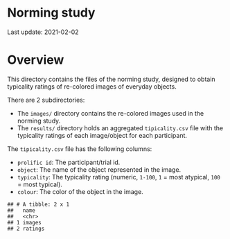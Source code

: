 Norming study
================

Last update: 2021-02-02

# Overview

This directory contains the files of the norming study, designed to
obtain typicality ratings of re-colored images of everyday objects.

There are 2 subdirectories:

-   The `images/` directory contains the re-colored images used in the
    norming study.
-   The `results/` directory holds an aggregated `tipicality.csv` file
    with the typicality ratings of each image/object for each
    participant.

The `tipicality.csv` file has the following columns:

-   `prolific id`: The participant/trial id.
-   `object`: The name of the object represented in the image.
-   `typicality`: The typicality rating (numeric, `1-100`, `1` = most
    atypical, `100` = most typical).
-   `colour`: The color of the object in the image.

<!-- -->

    ## # A tibble: 2 x 1
    ##   name   
    ##   <chr>  
    ## 1 images 
    ## 2 ratings
